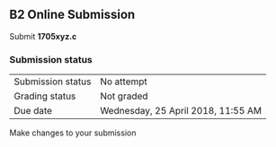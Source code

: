 <h2>B2 Online Submission</h2>Submit <b>1705xyz.c</b>

<h3>Submission status</h3><table>
<tbody><tr>
<td>Submission status</td>
<td>No attempt</td>
</tr>
<tr>
<td>Grading status</td>
<td>Not graded</td>
</tr>
<tr>
<td>Due date</td>
<td>Wednesday, 25 April 2018, 11:55 AM</td>
</tr>

</tbody>
</table>



Make changes to your submission



